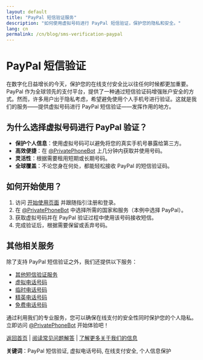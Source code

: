 ```yaml
---
layout: default
title: "PayPal 短信验证服务"
description: "如何使用虚拟号码进行 PayPal 短信验证，保护您的隐私和安全。"
lang: cn
permalink: /cn/blog/sms-verification-paypal
---
```


# PayPal 短信验证

在数字化日益增长的今天，保护您的在线支付安全比以往任何时候都更加重要。PayPal 作为全球领先的支付平台，提供了一种通过短信验证码增强账户安全的方式。然而，许多用户出于隐私考虑，希望避免使用个人手机号进行验证。这就是我们的服务——提供虚拟号码进行 PayPal 短信验证——发挥作用的地方。

## 为什么选择虚拟号码进行 PayPal 验证？

- **保护个人信息**：使用虚拟号码可以避免将您的真实手机号暴露给第三方。
- **高效便捷**：在 [@PrivatePhoneBot](https://t.me/PrivatePhoneBot) 上几分钟内获取并使用号码。
- **灵活性**：根据需要租用短期或长期号码。
- **全球覆盖**：不论您身在何处，都能轻松接收 PayPal 的短信验证码。

## 如何开始使用？

1. 访问 [开始使用页面](/cn/get-started) 并跟随指引注册和登录。
2. 在 [@PrivatePhoneBot](https://t.me/PrivatePhoneBot) 中选择所需的国家和服务（本例中选择 PayPal）。
3. 获取虚拟号码并在 PayPal 验证过程中使用该号码接收短信。
4. 完成验证后，根据需要保留或丢弃号码。

## 其他相关服务

除了支持 PayPal 短信验证之外，我们还提供以下服务：

- [其他短信验证服务](/cn/services)
- [虚拟电话号码](/cn/virtual-phone-numbers)
- [临时电话号码](/cn/temporary-phone-numbers)
- [精英电话号码](/cn/elite-phone-numbers)
- [免费电话号码](/cn/free-phone-numbers)

通过利用我们的专业服务，您可以确保在线支付的安全性同时保护您的个人隐私。立即访问 [@PrivatePhoneBot](https://t.me/PrivatePhoneBot) 开始体验吧！

[返回首页](/cn/) | [阅读常见问题解答](/cn/faq) | [了解更多关于我们的信息](/cn/about-us)

**关键词**：PayPal 短信验证, 虚拟电话号码, 在线支付安全, 个人信息保护